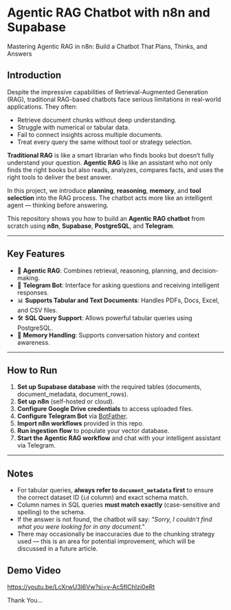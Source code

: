 # Agentic RAG Chatbot with n8n and Supabase

Mastering Agentic RAG in n8n: Build a Chatbot That Plans, Thinks, and Answers

## Introduction

Despite the impressive capabilities of Retrieval-Augmented Generation (RAG), traditional RAG-based chatbots face serious limitations in real-world applications. They often:

- Retrieve document chunks without deep understanding.
- Struggle with numerical or tabular data.
- Fail to connect insights across multiple documents.
- Treat every query the same without tool or strategy selection.

**Traditional RAG** is like a smart librarian who finds books but doesn’t fully understand your question. **Agentic RAG** is like an assistant who not only finds the right books but also reads, analyzes, compares facts, and uses the right tools to deliver the best answer.

In this project, we introduce **planning**, **reasoning**, **memory**, and **tool selection** into the RAG process. The chatbot acts more like an intelligent agent — thinking before answering.

This repository shows you how to build an **Agentic RAG chatbot** from scratch using **n8n**, **Supabase**, **PostgreSQL**, and **Telegram**.

---

## Key Features

- 🧪 **Agentic RAG**: Combines retrieval, reasoning, planning, and decision-making.
- 📱 **Telegram Bot**: Interface for asking questions and receiving intelligent responses.
- 📊 **Supports Tabular and Text Documents**: Handles PDFs, Docs, Excel, and CSV files.
- 🛠️ **SQL Query Support**: Allows powerful tabular queries using PostgreSQL.
- 📆 **Memory Handling**: Supports conversation history and context awareness.

---

## How to Run

1. **Set up Supabase database** with the required tables (documents, document_metadata, document_rows).
2. **Set up n8n** (self-hosted or cloud).
3. **Configure Google Drive credentials** to access uploaded files.
4. **Configure Telegram Bot** via [BotFather](https://t.me/BotFather).
5. **Import n8n workflows** provided in this repo.
6. **Run ingestion flow** to populate your vector database.
7. **Start the Agentic RAG workflow** and chat with your intelligent assistant via Telegram.

---

## Notes

- For tabular queries, **always refer to `document_metadata` first** to ensure the correct dataset ID (`id` column) and exact schema match.
- Column names in SQL queries **must match exactly** (case-sensitive and spelling) to the schema.
- If the answer is not found, the chatbot will say: _"Sorry, I couldn't find what you were looking for in any document."_
- There may occasionally be inaccuracies due to the chunking strategy used — this is an area for potential improvement, which will be discussed in a future article.


## Demo Video

https://youtu.be/LcXrwU3l6Vw?si=v-Ac5fIChIzi0eRt


Thank You...

